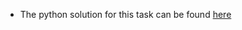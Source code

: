 - The python solution for this task can be found [here](https://github.com/yuran1811/python-collection/tree/main/image-processing/bitmap)
